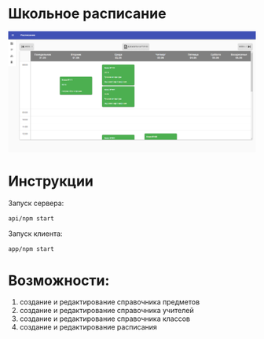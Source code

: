 # Школьное расписание 

![Example](https://github.com/hirurg-lybitel/School-schedule/blob/master/Example/example.png)

# Инструкции
Запуск сервера:
```bash
api/npm start
```

Запуск клиента:
```bash
app/npm start
```

# Возможности:
1. создание и редактирование справочника предметов
2. создание и редактирование справочника учителей
3. создание и редактирование справочника классов
4. создание и редактирование расписания
